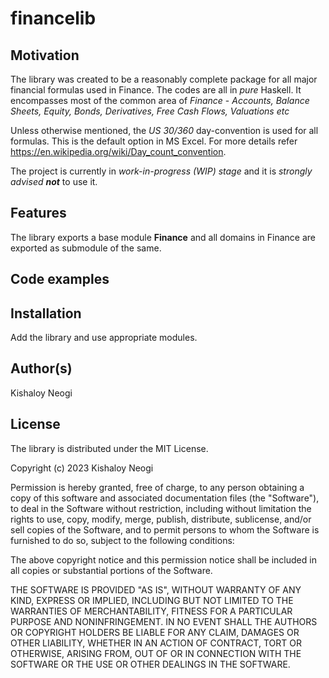 # financelib

## Motivation
The library was created to be a reasonably complete package for all major financial formulas used in Finance. The codes are all in *pure* Haskell. It encompasses most of the common area of *Finance* - *Accounts, Balance Sheets, Equity, Bonds, Derivatives, Free Cash Flows, Valuations etc*

Unless otherwise mentioned, the *US 30/360* day-convention is used for all formulas. This is the default option in MS Excel. For more details refer <https://en.wikipedia.org/wiki/Day_count_convention>.

The project is currently in *work-in-progress (WIP) stage* and it is *strongly advised **not*** to use it.

## Features
The library exports a base module **Finance** and all domains in Finance are exported as submodule of the same. 

## Code examples


## Installation
Add the library and use appropriate modules. 

## Author(s)
Kishaloy Neogi

## License
The library is distributed under the MIT License.

Copyright (c) 2023 Kishaloy Neogi

Permission is hereby granted, free of charge, to any person obtaining a copy
of this software and associated documentation files (the "Software"), to deal
in the Software without restriction, including without limitation the rights
to use, copy, modify, merge, publish, distribute, sublicense, and/or sell
copies of the Software, and to permit persons to whom the Software is
furnished to do so, subject to the following conditions:

The above copyright notice and this permission notice shall be included in all
copies or substantial portions of the Software.

THE SOFTWARE IS PROVIDED "AS IS", WITHOUT WARRANTY OF ANY KIND, EXPRESS OR
IMPLIED, INCLUDING BUT NOT LIMITED TO THE WARRANTIES OF MERCHANTABILITY,
FITNESS FOR A PARTICULAR PURPOSE AND NONINFRINGEMENT. IN NO EVENT SHALL THE
AUTHORS OR COPYRIGHT HOLDERS BE LIABLE FOR ANY CLAIM, DAMAGES OR OTHER
LIABILITY, WHETHER IN AN ACTION OF CONTRACT, TORT OR OTHERWISE, ARISING FROM,
OUT OF OR IN CONNECTION WITH THE SOFTWARE OR THE USE OR OTHER DEALINGS IN THE
SOFTWARE.

